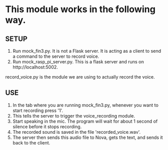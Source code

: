 # This module works in the following way.

## SETUP

1. Run mock_fin3.py. It is not a Flask server. It is acting as a client to send a command to the server to record voice.
2. Run mock_rasp_pi_server.py. This is a flask server and runs on http://localhost:5002.

record_voice.py is the module we are using to actually record the voice.

## USE

1. In the tab where you are running mock_fin3.py, whenever you want to start recording press '1'.
2. This tells the server to trigger the voice_recording module.
3. Start speaking in the mic. The program will wait for about 1 second of silence before it stops recording.
4. The recorded sound is saved in the file 'recorded_voice.wav'.
5. The server then sends this audio file to Nova, gets the text, and sends it back to the client.